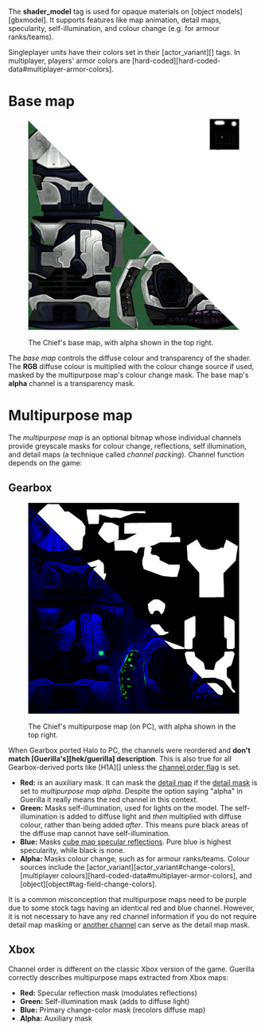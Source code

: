 The **shader_model** tag is used for opaque materials on [object models][gbxmodel]. It supports features like map animation, detail maps, specularity, self-illumination, and colour change (e.g. for armour ranks/teams).

Singleplayer units have their colors set in their [actor_variant][] tags. In multiplayer, players' armor colors are [hard-coded][hard-coded-data#multiplayer-armor-colors].

# Base map
<figure class="">
  <a href="base.jpg">
    <img src="base.jpg" alt=""/>
  </a>
  <figcaption>
    <p>The Chief's base map, with alpha shown in the top right.</p>
  </figcaption>
</figure>

The _base map_ controls the diffuse colour and transparency of the shader. The **RGB** diffuse colour is multiplied with the colour change source if used, masked by the multipurpose map's colour change mask. The base map's **alpha** channel is a transparency mask.

# Multipurpose map
The _multipurpose map_ is an optional bitmap whose individual channels provide greyscale masks for colour change, reflections, self illumination, and detail maps (a technique called _channel packing_). Channel function depends on the game:

## Gearbox
<figure class="">
  <a href="multipurpose.jpg">
    <img src="multipurpose.jpg" alt=""/>
  </a>
  <figcaption>
    <p>The Chief's multipurpose map (on PC), with alpha shown in the top right.</p>
  </figcaption>
</figure>

When Gearbox ported Halo to PC, the channels were reordered and **don't match [Guerilla's][hek/guerilla] description**. This is also true for all Gearbox-derived ports like [H1A][] unless the [channel order flag](#tag-field-shader-model-flags-multipurpose-map-use-xbox-channel-order) is set.

* **Red:** is an auxiliary mask. It can mask the [detail map](#tag-field-detail-mask) if the [detail mask](#tag-field-detail-mask) is set to _multipurpose map alpha_. Despite the option saying "alpha" in Guerilla it really means the red channel in this context.
* **Green:** Masks self-illumination, used for lights on the model. The self-illumination is added to diffuse light and _then_ multiplied with diffuse colour, rather than being added _after_. This means pure black areas of the diffuse map cannot have self-illumination.
* **Blue:** Masks [cube map specular reflections](#tag-field-reflection-cube-map). Pure blue is highest specularity, while black is none.
* **Alpha:** Masks colour change, such as for armour ranks/teams. Colour sources include the [actor_variant][actor_variant#change-colors], [multiplayer colours][hard-coded-data#multiplayer-armor-colors], and [object][object#tag-field-change-colors].

It is a common misconception that multipurpose maps need to be purple due to some stock tags having an identical red and blue channel. However, it is not necessary to have any red channel information if you do not require detail map masking or [another channel](#tag-field-detail-mask) can serve as the detail map mask.

## Xbox
Channel order is different on the classic Xbox version of the game. Guerilla correctly describes multipurpose maps extracted from Xbox maps:

* **Red:** Specular reflection mask (modulates reflections)
* **Green:** Self-illumination mask (adds to diffuse light)
* **Blue:** Primary change-color mask (recolors diffuse map)
* **Alpha:** Auxiliary mask
